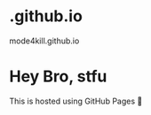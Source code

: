 # .github.io
mode4kill.github.io


<!DOCTYPE html>
<html lang="en">
<head>
  <meta charset="UTF-8" />
  <meta name="viewport" content="width=device-width, initial-scale=1.0" />
  <title>mode4kill</title>
  <link rel="stylesheet" href="style.css" />
</head>
<body>
  <h1>Hey Bro, stfu</h1>
  <p>This is hosted using GitHub Pages 🚀</p>
</body>
</html>

